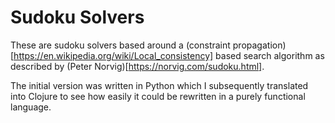 # Sudoku Solvers

These are sudoku solvers based around a 
(constraint propagation)[https://en.wikipedia.org/wiki/Local_consistency]
based search algorithm as described by
(Peter Norvig)[https://norvig.com/sudoku.html].

The initial version was written in Python which I subsequently translated into
Clojure to see how easily it could be rewritten in a purely functional
language.
